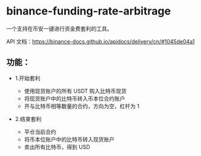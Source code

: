 # binance-funding-rate-arbitrage

一个支持在币安一键进行资金费套利的工具。

API 文档：https://binance-docs.github.io/apidocs/delivery/cn/#1045de04a1

## 功能：

- 1.开始套利

  - 使用现货账户的所有 USDT 购入比特币现货
  - 将现货账户中的比特币转入币本位合约账户
  - 开与比特币相等数量的合约，方向为空，杠杆为 1

- 2.结束套利

  - 平仓当前合约
  - 将币本位账户中的比特币转入现货账户
  - 卖出所有比特币，得到 USD
